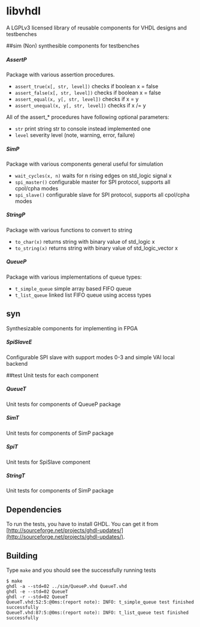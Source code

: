 # libvhdl
A LGPLv3 licensed library of reusable components for VHDL designs and testbenches


##sim
(Non) synthesible components for testbenches

##### AssertP
Package with various assertion procedures.

* `assert_true(x[, str, level])` checks if boolean x = false
* `assert_false(x[, str, level])` checks if boolean x = false
* `assert_equal(x, y[, str, level])` checks if x = y
* `assert_unequal(x, y[, str, level])` checks if x /= y

All of the assert_* procedures have following optional parameters:

* `str` print string str to console instead implemented one
* `level` severity level (note, warning, error, failure)

##### SimP
Package with various components general useful for simulation

* `wait_cycles(x, n)` waits for n rising edges on std_logic signal x
* `spi_master()` configurable master for SPI protocol, supports all cpol/cpha modes
* `spi_slave()` configurable slave for SPI protocol, supports all cpol/cpha modes

##### StringP
Package with various functions to convert to string

* `to_char(x)` returns string with binary value of std_logic x
* `to_string(x)` returns string with binary value of std_logic_vector x

##### QueueP
Package with various implementations of queue types:

* `t_simple_queue` simple array based FIFO queue
* `t_list_queue` linked list FIFO queue using access types


## syn
Synthesizable components for implementing in FPGA

##### SpiSlaveE
Configurable SPI slave with support modes 0-3 and simple VAI local backend


##test
Unit tests for each component

##### QueueT
Unit tests for components of QueueP package

##### SimT
Unit tests for components of SimP package

##### SpiT
Unit tests for SpiSlave component

##### StringT
Unit tests for components of SimP package


## Dependencies
To run the tests, you have to install GHDL. You can get it from [http://sourceforge.net/projects/ghdl-updates/](http://sourceforge.net/projects/ghdl-updates/).


## Building
Type `make` and you should see the successfully running tests

```
$ make
ghdl -a --std=02 ../sim/QueueP.vhd QueueT.vhd
ghdl -e --std=02 QueueT
ghdl -r --std=02 QueueT
QueueT.vhd:52:5:@0ms:(report note): INFO: t_simple_queue test finished successfully
QueueT.vhd:87:5:@0ms:(report note): INFO: t_list_queue test finished successfully
```